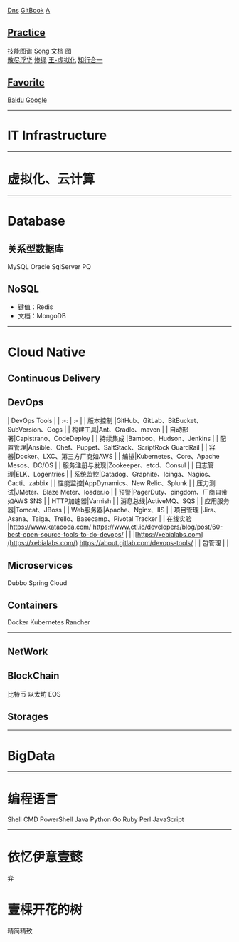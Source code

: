 [Dns](https://sg.godaddy.com/zh/)
[GitBook](https://legacy.gitbook.com/@aftree)
[A](http:/a.s-o.cc)

## [Practice](http://www.cnblogs.com/aftree/)

[技能图谱](https://github.com/TeamStuQ/skill-map) 
[Song](https://jimmysong.io)
[文档](https://docs.qq.com/index.html)
[图](https://www.processon.com)  
[散尽浮华](https://www.cnblogs.com/kevingrace/)
[惨绿](https://www.cnblogs.com/clsn/)
[王-虚拟化](http://blog.51cto.com/wangchunhai)
[知行合一](https://blog.csdn.net/liumiaocn)

##  [Favorite](https://oubk.com)

[Baidu](http://www.baidu.com)
[Google](http://www.baidu.com)

---

# IT Infrastructure

---

# 虚拟化、云计算

---

# Database

## 关系型数据库

MySQL Oracle SqlServer PQ

## NoSQL
* 键值：Redis
* 文档：MongoDB

---

# Cloud Native

## Continuous Delivery

## DevOps

| DevOps Tools |
| :-: | :- |
| 版本控制 |GitHub、GitLab、BitBucket、SubVersion、Gogs       |
| 构建工具|Ant、Gradle、maven                                 |
| 自动部署|Capistrano、CodeDeploy                             |
| 持续集成 |Bamboo、Hudson、Jenkins                      |
| 配置管理|Ansible、Chef、Puppet、SaltStack、ScriptRock GuardRail |
| 容器|Docker、LXC、第三方厂商如AWS                           |
| 编排|Kubernetes、Core、Apache Mesos、DC/OS                  |
| 服务注册与发现|Zookeeper、etcd、Consul                      |
| 日志管理|ELK、Logentries                                    |
| 系统监控|Datadog、Graphite、Icinga、Nagios、Cacti、zabbix   |
| 性能监控|AppDynamics、New Relic、Splunk                     |
| 压力测试|JMeter、Blaze Meter、loader.io                     |
| 预警|PagerDuty、pingdom、厂商自带如AWS SNS                  |
| HTTP加速器|Varnish                                          |
| 消息总线|ActiveMQ、SQS                                      |
| 应用服务器|Tomcat、JBoss                                    |
| Web服务器|Apache、Nginx、IIS                                |
| 项目管理 |Jira、Asana、Taiga、Trello、Basecamp、Pivotal Tracker |
| 在线实验 |<https://www.katacoda.com/> <https://www.ctl.io/developers/blog/post/60-best-open-source-tools-to-do-devops/> |
|  |[https://xebialabs.com](https://xebialabs.com/) <https://about.gitlab.com/devops-tools/> |
| 包管理 | |

## Microservices

Dubbo
Spring Cloud

## Containers

Docker Kubernetes Rancher

---

## NetWork
## BlockChain

比特币
以太坊
EOS

## Storages

---

# BigData

---

# 编程语言

Shell CMD PowerShell Java Python Go Ruby Perl JavaScript 

---

# 依忆伊意壹懿

弈

# 壹棵开花的树

精简精致
